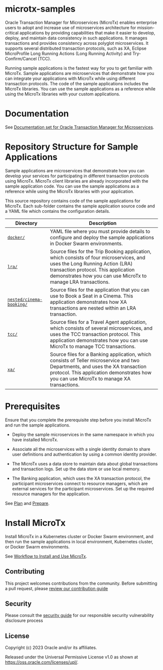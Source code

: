 # microtx-samples

Oracle Transaction Manager for Microservices (MicroTx) enables enterprise users to adopt and increase use of microservices architecture for mission-critical applications by providing capabilities that make it easier to develop, deploy, and maintain data consistency in such applications. It manages transactions and provides consistency across polyglot microservices. It supports several distributed transaction protocols, such as XA, Eclipse MicroProfile Long Running Actions (Long Running Activity) and Try-Confirm/Cancel (TCC).

Running sample applications is the fastest way for you to get familiar with MicroTx. Sample applications are microservices that demonstrate how you can integrate your applications with MicroTx while using different transaction protocols. The code of the sample applications includes the MicroTx libraries. You can use the sample applications as a reference while using the MicroTx libraries with your custom applications.

# Documentation

See [Documentation set for Oracle Transaction Manager for Microservices](https://docs.oracle.com/en/database/oracle/transaction-manager-for-microservices/index.html).

# Repository Structure for Sample Applications

Sample applications are microservices that demonstrate how you can develop your services for participating in different transaction protocols using MicroTx. MicroTx client libraries are already incorporated with the sample application code. You can use the sample applications as a reference while using the MicroTx libraries with your application.

This source repository contains code of the sample applications for MicroTx. Each sub-folder contains the sample application source code and a YAML file which contains the configuration details.

Directory | Description
------------ | -------------
[`docker/`](docker/) | YAML file where you must provide details to configure and deploy the sample applications in Docker Swarm environments.
[`lra/`](lra/) | Source files for the Trip Booking application, which consists of four microservices, and uses the Long Running Action (LRA) transaction protocol. This application demonstrates how you can use MicroTx to manage LRA transactions.
[`nested/cinema-booking/`](nested/cinema-booking/) | Source files for the application that you can use to Book a Seat in a Cinema. This application demonstrates how XA transactions are nested within an LRA transaction. 
[`tcc/`](tcc/) | Source files for a Travel Agent application, which consists of several microservices, and uses the TCC transaction protocol. This application demonstrates how you can use MicroTx to manage TCC transactions.
[`xa/`](xa/) | Source files for a Banking application, which consists of Teller microservice and two Departments, and uses the XA transaction protocol. This application demonstrates how you can use MicroTx to manage XA transactions.

# Prerequisites

Ensure that you complete the prerequisite step before you install MicroTx and run the sample applications.

* Deploy the sample microservices in the same namespace in which you have installed MicroTx.

* Associate all the microservices with a single identity domain to share user definitions and authentication by using a common identity provider.

* The MicroTx uses a data store to maintain data about global transactions and transaction logs. Set up the data store or use local memory.

* The Banking application, which uses the XA transaction protocol, the participant microservices connect to resource managers, which are external services for the participant microservices. Set up the required resource managers for the application.

See [Plan](https://docs.oracle.com/en/database/oracle/transaction-manager-for-microservices/22.3/tmmdg/plan.html#GUID-83380640-0A2A-4038-910D-7484C1A1D02E) and [Prepare](https://docs.oracle.com/en/database/oracle/transaction-manager-for-microservices/22.3/tmmdg/prepare.html#GUID-E85CDBEA-69EF-470F-9CE1-711F5BD1A7A8).

# Install MicroTx

Install MicroTx in a Kubernetes cluster or Docker Swarm environment, and then run the sample applications in local environment, Kubernetes cluster, or Docker Swarm environments.

See [Workflow to Install and Use MicroTx](https://docs.oracle.com/en/database/oracle/transaction-manager-for-microservices/22.3/tmmdg/oracle-transaction-manager-microservices.html#GUID-F6ED47D2-97FE-481E-A41E-C320A3611C0B).

## Contributing

This project welcomes contributions from the community. Before submitting a pull request, please [review our contribution guide](./CONTRIBUTING.md)

## Security

Please consult the [security guide](./SECURITY.md) for our responsible security vulnerability disclosure process

## License

Copyright (c) 2023 Oracle and/or its affiliates.

Released under the Universal Permissive License v1.0 as shown at
<https://oss.oracle.com/licenses/upl/>.
